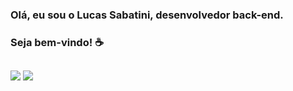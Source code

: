 ### Olá, eu sou o Lucas Sabatini, desenvolvedor back-end.
### Seja bem-vindo! ☕
##
<div>
<a href="https://www.linkedin.com/in/lucas-frsabatini" target="_blank"><img src="https://img.shields.io/badge/-LinkedIn-%230077B5?style=for-the-badge&logo=linkedin&logoColor=white" target="_blank"></a>
<a href="mailto:lucas.frsabatini@gmail.com" target="_blank"><img src="https://img.shields.io/badge/Gmail-D14836?style=for-the-badge&logo=gmail&logoColor=white" target="_blank"></a>
</div>
